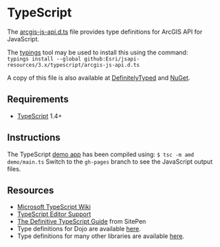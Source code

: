 # TypeScript

The [arcgis-js-api.d.ts](arcgis-js-api.d.ts) file provides type definitions for ArcGIS API for JavaScript.

The [typings][10] tool may be used to install this using the command:  
`typings install --global github:Esri/jsapi-resources/3.x/typescript/arcgis-js-api.d.ts`

A copy of this file is also available at [DefinitelyTyped][1] and [NuGet][2].

## Requirements

* [TypeScript][3] 1.4+

## Instructions

The TypeScript [demo app][4] has been compiled using: `$ tsc -m amd demo/main.ts`
Switch to the `gh-pages` branch to see the JavaScript output files.

## Resources

* [Microsoft TypeScript Wiki][5]
* [TypeScript Editor Support][6]
* [The Definitive TypeScript Guide][7] from SitePen
* Type definitions for Dojo are available [here][8].
* Type definitions for many other libraries are available [here][9].


[1]: https://github.com/DefinitelyTyped/DefinitelyTyped/tree/master/arcgis-js-api
[2]: http://www.nuget.org/packages/arcgis-js-api.TypeScript.DefinitelyTyped/
[3]: http://www.typescriptlang.org/
[4]: https://esri.github.io/jsapi-resources/typescript/demo.html
[5]: https://github.com/Microsoft/TypeScript/wiki
[6]: https://github.com/Microsoft/TypeScript/wiki/TypeScript-Editor-Support
[7]: https://www.sitepen.com/blog/2013/12/31/definitive-guide-to-typescript/
[8]: https://github.com/dojo/typings
[9]: https://github.com/DefinitelyTyped/DefinitelyTyped
[10]: https://github.com/typings/typings
